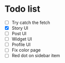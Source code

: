 # Todo list
- [ ] Try catch the fetch
- [x] Story UI
- [ ] Post UI
- [ ] Widget UI
- [ ] Profile UI
- [ ] Fix color page 
- [ ] Red dot on sidebar item
